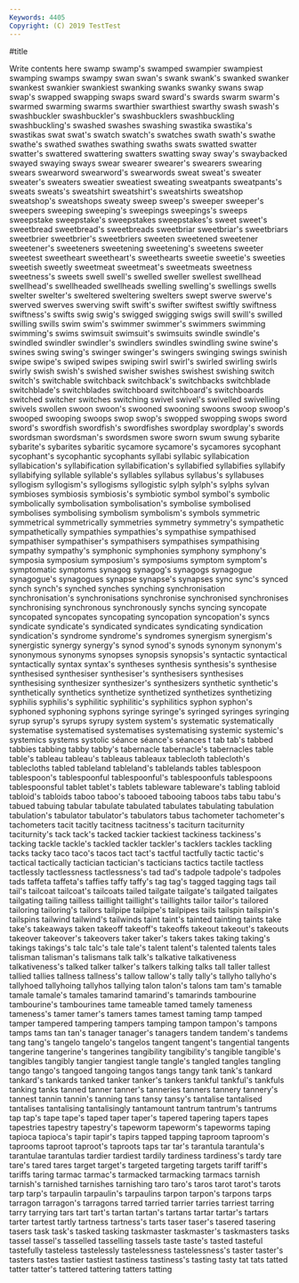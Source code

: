 ```yaml
---
Keywords: 4405
Copyright: (C) 2019 TestTest
---
```


#title

Write contents here
 swamp swamp's swamped swampier
swampiest swamping swamps swampy swan swan's swank swank's swanked swanker
swankest swankier swankiest swanking swanks swanky swans swap swap's swapped
swapping swaps sward sward's swards swarm swarm's swarmed swarming swarms
swarthier swarthiest swarthy swash swash's swashbuckler swashbuckler's swashbucklers swashbuckling swashbuckling's
swashed swashes swashing swastika swastika's swastikas swat swat's swatch swatch's
swatches swath swath's swathe swathe's swathed swathes swathing swaths swats
swatted swatter swatter's swattered swattering swatters swatting sway sway's swaybacked
swayed swaying sways swear swearer swearer's swearers swearing swears swearword
swearword's swearwords sweat sweat's sweater sweater's sweaters sweatier sweatiest sweating
sweatpants sweatpants's sweats sweats's sweatshirt sweatshirt's sweatshirts sweatshop sweatshop's sweatshops
sweaty sweep sweep's sweeper sweeper's sweepers sweeping sweeping's sweepings sweepings's
sweeps sweepstake sweepstake's sweepstakes sweepstakes's sweet sweet's sweetbread sweetbread's sweetbreads
sweetbriar sweetbriar's sweetbriars sweetbrier sweetbrier's sweetbriers sweeten sweetened sweetener sweetener's
sweeteners sweetening sweetening's sweetens sweeter sweetest sweetheart sweetheart's sweethearts sweetie
sweetie's sweeties sweetish sweetly sweetmeat sweetmeat's sweetmeats sweetness sweetness's sweets
swell swell's swelled sweller swellest swellhead swellhead's swellheaded swellheads swelling
swelling's swellings swells swelter swelter's sweltered sweltering swelters swept swerve
swerve's swerved swerves swerving swift swift's swifter swiftest swiftly swiftness
swiftness's swifts swig swig's swigged swigging swigs swill swill's swilled
swilling swills swim swim's swimmer swimmer's swimmers swimming swimming's swims
swimsuit swimsuit's swimsuits swindle swindle's swindled swindler swindler's swindlers swindles
swindling swine swine's swines swing swing's swinger swinger's swingers swinging
swings swinish swipe swipe's swiped swipes swiping swirl swirl's swirled
swirling swirls swirly swish swish's swished swisher swishes swishest swishing
switch switch's switchable switchback switchback's switchbacks switchblade switchblade's switchblades switchboard
switchboard's switchboards switched switcher switches switching swivel swivel's swivelled swivelling
swivels swollen swoon swoon's swooned swooning swoons swoop swoop's swooped
swooping swoops swop swop's swopped swopping swops sword sword's swordfish
swordfish's swordfishes swordplay swordplay's swords swordsman swordsman's swordsmen swore sworn
swum swung sybarite sybarite's sybarites sybaritic sycamore sycamore's sycamores sycophant
sycophant's sycophantic sycophants syllabi syllabic syllabication syllabication's syllabification syllabification's syllabified
syllabifies syllabify syllabifying syllable syllable's syllables syllabus syllabus's syllabuses syllogism
syllogism's syllogisms syllogistic sylph sylph's sylphs sylvan symbioses symbiosis symbiosis's
symbiotic symbol symbol's symbolic symbolically symbolisation symbolisation's symbolise symbolised symbolises
symbolising symbolism symbolism's symbols symmetric symmetrical symmetrically symmetries symmetry symmetry's
sympathetic sympathetically sympathies sympathies's sympathise sympathised sympathiser sympathiser's sympathisers sympathises
sympathising sympathy sympathy's symphonic symphonies symphony symphony's symposia symposium symposium's
symposiums symptom symptom's symptomatic symptoms synagog synagog's synagogs synagogue synagogue's
synagogues synapse synapse's synapses sync sync's synced synch synch's synched
synches synching synchronisation synchronisation's synchronisations synchronise synchronised synchronises synchronising synchronous
synchronously synchs syncing syncopate syncopated syncopates syncopating syncopation syncopation's syncs
syndicate syndicate's syndicated syndicates syndicating syndication syndication's syndrome syndrome's syndromes
synergism synergism's synergistic synergy synergy's synod synod's synods synonym synonym's
synonymous synonyms synopses synopsis synopsis's syntactic syntactical syntactically syntax syntax's
syntheses synthesis synthesis's synthesise synthesised synthesiser synthesiser's synthesisers synthesises synthesising
synthesizer synthesizer's synthesizers synthetic synthetic's synthetically synthetics synthetize synthetized synthetizes
synthetizing syphilis syphilis's syphilitic syphilitic's syphilitics syphon syphon's syphoned syphoning
syphons syringe syringe's syringed syringes syringing syrup syrup's syrups syrupy
system system's systematic systematically systematise systematised systematises systematising systemic systemic's
systemics systems systolic séance séance's séances t tab tab's tabbed
tabbies tabbing tabby tabby's tabernacle tabernacle's tabernacles table table's tableau
tableau's tableaus tableaux tablecloth tablecloth's tablecloths tabled tableland tableland's tablelands
tables tablespoon tablespoon's tablespoonful tablespoonful's tablespoonfuls tablespoons tablespoonsful tablet tablet's
tablets tableware tableware's tabling tabloid tabloid's tabloids taboo taboo's tabooed
tabooing taboos tabs tabu tabu's tabued tabuing tabular tabulate tabulated
tabulates tabulating tabulation tabulation's tabulator tabulator's tabulators tabus tachometer tachometer's
tachometers tacit tacitly tacitness tacitness's taciturn taciturnity taciturnity's tack tack's
tacked tackier tackiest tackiness tackiness's tacking tackle tackle's tackled tackler
tackler's tacklers tackles tackling tacks tacky taco taco's tacos tact
tact's tactful tactfully tactic tactic's tactical tactically tactician tactician's tacticians
tactics tactile tactless tactlessly tactlessness tactlessness's tad tad's tadpole tadpole's
tadpoles tads taffeta taffeta's taffies taffy taffy's tag tag's tagged
tagging tags tail tail's tailcoat tailcoat's tailcoats tailed tailgate tailgate's
tailgated tailgates tailgating tailing tailless taillight taillight's taillights tailor tailor's
tailored tailoring tailoring's tailors tailpipe tailpipe's tailpipes tails tailspin tailspin's
tailspins tailwind tailwind's tailwinds taint taint's tainted tainting taints take
take's takeaways taken takeoff takeoff's takeoffs takeout takeout's takeouts takeover
takeover's takeovers taker taker's takers takes taking taking's takings takings's
talc talc's tale tale's talent talent's talented talents tales talisman
talisman's talismans talk talk's talkative talkativeness talkativeness's talked talker talker's
talkers talking talks tall taller tallest tallied tallies tallness tallness's
tallow tallow's tally tally's tallyho tallyho's tallyhoed tallyhoing tallyhos tallying
talon talon's talons tam tam's tamable tamale tamale's tamales tamarind
tamarind's tamarinds tambourine tambourine's tambourines tame tameable tamed tamely tameness
tameness's tamer tamer's tamers tames tamest taming tamp tamped tamper
tampered tampering tampers tamping tampon tampon's tampons tamps tams tan
tan's tanager tanager's tanagers tandem tandem's tandems tang tang's tangelo
tangelo's tangelos tangent tangent's tangential tangents tangerine tangerine's tangerines tangibility
tangibility's tangible tangible's tangibles tangibly tangier tangiest tangle tangle's tangled
tangles tangling tango tango's tangoed tangoing tangos tangs tangy tank
tank's tankard tankard's tankards tanked tanker tanker's tankers tankful tankful's
tankfuls tanking tanks tanned tanner tanner's tanneries tanners tannery tannery's
tannest tannin tannin's tanning tans tansy tansy's tantalise tantalised tantalises
tantalising tantalisingly tantamount tantrum tantrum's tantrums tap tap's tape tape's
taped taper taper's tapered tapering tapers tapes tapestries tapestry tapestry's
tapeworm tapeworm's tapeworms taping tapioca tapioca's tapir tapir's tapirs tapped
tapping taproom taproom's taprooms taproot taproot's taproots taps tar tar's
tarantula tarantula's tarantulae tarantulas tardier tardiest tardily tardiness tardiness's tardy
tare tare's tared tares target target's targeted targeting targets tariff
tariff's tariffs taring tarmac tarmac's tarmacked tarmacking tarmacs tarnish tarnish's
tarnished tarnishes tarnishing taro taro's taros tarot tarot's tarots tarp
tarp's tarpaulin tarpaulin's tarpaulins tarpon tarpon's tarpons tarps tarragon tarragon's
tarragons tarred tarried tarrier tarries tarriest tarring tarry tarrying tars
tart tart's tartan tartan's tartans tartar tartar's tartars tarter tartest
tartly tartness tartness's tarts taser taser's tasered tasering tasers task
task's tasked tasking taskmaster taskmaster's taskmasters tasks tassel tassel's tasselled
tasselling tassels taste taste's tasted tasteful tastefully tasteless tastelessly tastelessness
tastelessness's taster taster's tasters tastes tastier tastiest tastiness tastiness's tasting
tasty tat tats tatted tatter tatter's tattered tattering tatters tatting
